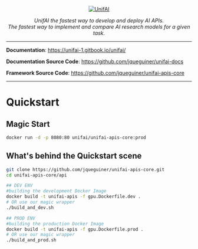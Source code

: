 <p align="center">
  <a href="https://unifai.store"><img src="https://i.ibb.co/XLgpJXc/Capture-d-e-cran-2021-10-06-a-09-10-19.png" alt="UnifAI"></a>
</p>
<p align="center">
  <em>UnifAI the fastest way to develop and deploy AI APIs.</em>
  <br/>
  <em>The fastest way to implement and compare AI research models for a given task.</em>
</p>

---

**Documentation**: <a href="https://unifai-1.gitbook.io/unifai/" target="_blank">https://unifai-1.gitbook.io/unifai/</a>

**Documentation Source Code**: <a href="https://github.com/jqueguiner/unifai-docs/" target="_blank">https://github.com/jqueguiner/unifai-docs</a>

**Framework Source Code**: <a href="https://github.com/jqueguiner/unifai-apis-core/" target="_blank">https://github.com/jqueguiner/unifai-apis-core</a>

---

# Quickstart
## Magic Start
```sh
docker run -d -p 8080:80 unifai/unifai-apis-core:prod
```

## What's behind the Quickstart scene
```sh
git clone https://github.com/jqueguiner/unifai-apis-core.git
cd unifai-apis-core/api

## DEV ENV
#building the development Docker Image
docker build -t unifai-apis -f gpu.Dockerfile.dev .
# OR use our magic wrapper
./build_and_dev.sh

## PROD ENV
#building the production Docker Image
docker build -t unifai-apis -f gpu.Dockerfile.prod .
# OR use our magic wrapper
./build_and_prod.sh
``` 

